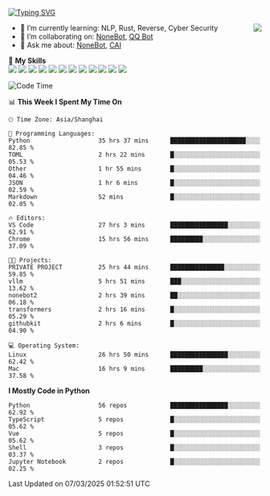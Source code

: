 [![Typing SVG](https://readme-typing-svg.herokuapp.com?size=25&duration=2500&color=8C43EA&vCenter=true&width=200&height=40&lines=Hi+there+%F0%9F%91%8B%F0%9F%8F%BB;I'm+yanyongyu)](https://git.io/typing-svg)

<a href="#">
  <img align="right" src="https://github-readme-stats.vercel.app/api?username=yanyongyu&count_private=true&show_icons=true&bg_color=15,f2f7fd,E0EAFC" />
</a>

- 🌱 I’m currently learning: NLP, Rust, Reverse, Cyber Security
- 👯 I’m collaborating on: [NoneBot](https://github.com/nonebot), [QQ Bot](https://github.com/Mrs4s/go-cqhttp)
- 💬 Ask me about: [NoneBot](https://github.com/nonebot), [CAI](https://github.com/cscs181/CAI)

🌟 **My Skills**  
![](https://img.shields.io/badge/-Python-3e74a2?style=flat-square&logo=Python&logoColor=fff)
![](https://img.shields.io/badge/-TypeScript-3178C6?style=flat-square&logo=TypeScript&logoColor=fff)
![](https://img.shields.io/badge/-Vue-4fc08d?style=flat-square&logo=Vue.js&logoColor=fff)
![](https://img.shields.io/badge/-React-2d98ce?style=flat-square&logo=React&logoColor=fff)
![](https://img.shields.io/badge/-FastAPI-009688?style=flat-square&logo=FastAPI&logoColor=fff)
![](https://img.shields.io/badge/-Linux-000000?style=flat-square&logo=Linux&logoColor=fff)
![](https://img.shields.io/badge/-Docker-2496ED?style=flat-square&logo=Docker&logoColor=fff)
![](https://img.shields.io/badge/-Kubernetes-326CE5?style=flat-square&logo=Kubernetes&logoColor=fff)
![](https://img.shields.io/badge/-GitHub%20Actions-2088FF?style=flat-square&logo=GitHubActions&logoColor=fff)
![](https://img.shields.io/badge/-PostgreSQL-4169E1?style=flat-square&logo=PostgreSQL&logoColor=fff)
![](https://img.shields.io/badge/-Redis-DC382D?style=flat-square&logo=Redis&logoColor=fff)
![](https://img.shields.io/badge/-MongoDB-47A248?style=flat-square&logo=MongoDB&logoColor=fff)

<!--START_SECTION:waka-->
![Code Time](http://img.shields.io/badge/Code%20Time-7%2C332%20hrs%2020%20mins-blue)

📊 **This Week I Spent My Time On** 

```text
🕑︎ Time Zone: Asia/Shanghai

💬 Programming Languages: 
Python                   35 hrs 37 mins      █████████████████████░░░░   82.85 % 
TOML                     2 hrs 22 mins       █░░░░░░░░░░░░░░░░░░░░░░░░   05.53 % 
Other                    1 hr 55 mins        █░░░░░░░░░░░░░░░░░░░░░░░░   04.46 % 
JSON                     1 hr 6 mins         █░░░░░░░░░░░░░░░░░░░░░░░░   02.59 % 
Markdown                 52 mins             █░░░░░░░░░░░░░░░░░░░░░░░░   02.05 % 

🔥 Editors: 
VS Code                  27 hrs 3 mins       ████████████████░░░░░░░░░   62.91 % 
Chrome                   15 hrs 56 mins      █████████░░░░░░░░░░░░░░░░   37.09 % 

🐱‍💻 Projects: 
PRIVATE PROJECT          25 hrs 44 mins      ███████████████░░░░░░░░░░   59.85 % 
vllm                     5 hrs 51 mins       ███░░░░░░░░░░░░░░░░░░░░░░   13.62 % 
nonebot2                 2 hrs 39 mins       ██░░░░░░░░░░░░░░░░░░░░░░░   06.18 % 
transformers             2 hrs 16 mins       █░░░░░░░░░░░░░░░░░░░░░░░░   05.29 % 
githubkit                2 hrs 6 mins        █░░░░░░░░░░░░░░░░░░░░░░░░   04.90 % 

💻 Operating System: 
Linux                    26 hrs 50 mins      ████████████████░░░░░░░░░   62.42 % 
Mac                      16 hrs 9 mins       █████████░░░░░░░░░░░░░░░░   37.58 % 
```

**I Mostly Code in Python** 

```text
Python                   56 repos            ████████████████░░░░░░░░░   62.92 % 
TypeScript               5 repos             █░░░░░░░░░░░░░░░░░░░░░░░░   05.62 % 
Vue                      5 repos             █░░░░░░░░░░░░░░░░░░░░░░░░   05.62 % 
Shell                    3 repos             █░░░░░░░░░░░░░░░░░░░░░░░░   03.37 % 
Jupyter Notebook         2 repos             █░░░░░░░░░░░░░░░░░░░░░░░░   02.25 % 
```




 Last Updated on 07/03/2025 01:52:51 UTC
<!--END_SECTION:waka-->
